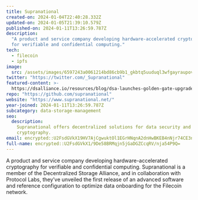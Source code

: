 ```yaml
---
title: Supranational
created-on: 2024-01-04T22:40:28.332Z
updated-on: 2024-01-05T21:39:10.579Z
published-on: 2024-01-11T13:26:59.787Z
description:
  "A product and service company developing hardware-accelerated cryptography
  for verifiable and confidential computing."
tech:
  - filecoin
  - ipfs
image:
  src: /assets/images/6597243a0061214bd86cb9b1_gkbtq5uuduql3wfgayraupovzkfhcxrwdk6iqhtmili.png
twitter: "https://twitter.com/_Supranational"
featured-content: >-
  https://dsalliance.io/resources/blog/dsa-launches-golden-gate-upgrade-reducing-decentralized-storage-costs-by-40-percent
repo: "https://github.com/supranational"
website: "https://www.supranational.net/"
year-joined: 2024-01-11T13:26:59.787Z
subcategory: data-storage-management
seo:
  description:
    Supranational offers decentralized solutions for data security and
    cryptography.
email: encrypted::U2FsdGVkX19HV7AjCgwuktOl1EGrHNqnA2dnHwBKEB4nNjr74CE3nyzM+5qDGt8H
full-name: encrypted::U2FsdGVkX1/9De58BRMqjn5jGaDGZCcqRV/nja54P9Q=
---
```


A product and service company developing hardware-accelerated cryptography for verifiable and confidential computing. Supranational is a member of the Decentralized Storage Alliance, and in collaboration with Protocol Labs, they’ve unveiled the first release of an advanced software and reference configuration to optimize data onboarding for the Filecoin network.
